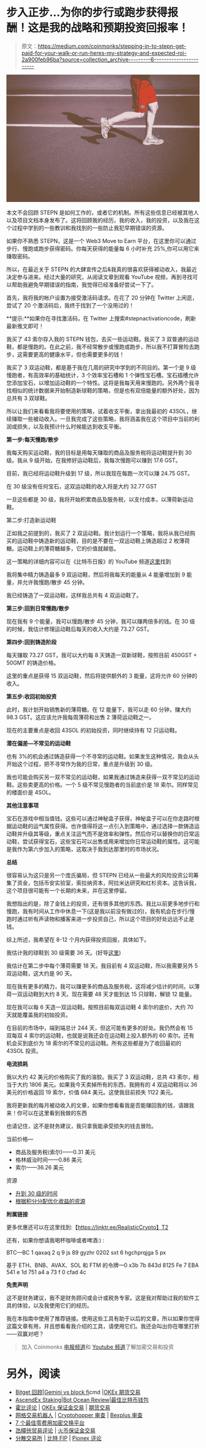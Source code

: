 # 步入正步…为你的步行或跑步获得报酬！这是我的战略和预期投资回报率！

> 原文：<https://medium.com/coinmonks/stepping-in-to-stepn-get-paid-for-your-walk-or-run-heres-my-strategy-and-expected-roi-2a900feb96ba?source=collection_archive---------6----------------------->

![](img/d3b0958d07e487fff82febda534b5e45.png)

本文不会回顾 STEPN 是如何工作的，或者它的机制。所有这些信息已经被其他人以及项目文档本身发布了。这将回顾我的经历，我的收入，我的投资，以及我在这个过程中学到的一些教训和我找到的一些防止我犯早期错误的资源。

如果你不熟悉 STEPN，这是一个 Web3 Move to Earn 平台，在这里你可以通过步行、慢跑或跑步获得密码。你每天获得的能量每 6 小时补充 25%,你可以用它来赚取密码。

所以，在最近关于 STEPN 的大肆宣传之后&我真的很喜欢获得被动收入，我最近决定参与进来。经过大量的研究，从阅读文章到观看 YouTube 视频，再到寻找可以帮助我避免早期错误的指南，我觉得已经准备好尝试一下了。

首先，我将我的帐户设置为接受激活码请求。在花了 20 分钟在 Twitter 上闲逛，尝试了 20 个激活码后，我终于找到了一个没用过的！

**提示:**如果你在寻找激活码，在 Twitter 上搜索#stepnactivationcode，刷新最新推文即可！

我买了 43 索尔存入我的 STEPN 钱包，去买一些运动鞋。我买了 3 双普通的运动鞋，都是慢跑的。在此之前，我不经常散步或慢跑或跑步，所以我不打算冒险去跑步，这需要更高的健康水平，但也需要更多的钱！

我买了 3 双运动鞋，都是基于我在几周的研究中学到的不同目的。第一个是 9 级慢跑者，有高效率的基础统计，3 个效率宝石槽和 1 个弹性宝石槽。宝石插槽允许您添加宝石，以增加运动鞋的一个特性。这将是我每天用来慢跑的。另外两个我寻找相似的统计数据来开始制造新球鞋的策略，但是也有双倍能量的额外好处，因为总共有 3 双球鞋。

所以让我们来看看我将要使用的策略，试着收支平衡，拿出我最初的 43SOL，继续赚取一些被动收入。一旦我完成了这些策略，我将涵盖我在这个项目中当前的利润或损失，以及我预计什么时候能达到收支平衡。

**第一步:每天慢跑/散步**

我每天购买运动鞋，我的目标是用每天赚取的商品及服务税将运动鞋提升到 30 级。我从 9 级开始，在我修好运动鞋后，我每次慢跑可以赚到 17.6 GST。

目前，我已经将运动鞋升级到 17 级，所以我现在每跑一次可以赚 24.75 GST。

在 30 级没有任何宝石，这双运动鞋的收入将是大约 32.77 GST

一旦这些都是 30 级，我将开始积累商品及服务税，以支付成本，以薄荷新运动鞋。

第二步:打造新运动鞋

正如我之前提到的，我买了 2 双运动鞋。我计划运行一个策略，我将从我已经购买的运动鞋中铸造新的运动鞋，目的是不要在一双运动鞋上铸造超过 2 枚薄荷糖。运动鞋上的薄荷糖越多，它的价值就越低。

这一策略的详细内容可以在《比特币日报》的 YouTube 频道[这里](https://youtu.be/NovoohhsQYc?t=628)找到

我将集中精力铸造最多 9 双运动鞋，然后将我每天的能量从 4 能量增加到 9 能量，并允许我慢跑/散步 45 分钟。

我已经铸造了一双运动鞋，这样我总共有 4 双运动鞋了。

**第三步:回到日常慢跑/散步**

现在我有 9 个能量，我可以慢跑/散步 45 分钟，我可以赚两倍多的钱。在 30 级的时候，我估计修理运动鞋后每天的收入大约是 73.27 GST。

**第四步:回到铸造阶段**

每天赚取 73.27 GST，我可以大约每 8 天铸造一双新球鞋，按照目前 450GST + 50GMT 的铸造价格。

这里的重点是获得 15 双运动鞋，然后将提供额外的 3 能量，这将允许 60 分钟的收入。

**第五步:收回初始投资**

此时，我计划开始销售新的薄荷糖。在 12 能量下，我可以走 60 分钟，赚大约 98.3 GST。这应该允许我每周薄荷和出售 2 薄荷运动鞋之一。

现在的主要重点是收回 43SOL 的初始投资，同时继续持有 12 只运动鞋。

**潜在偏差—不常见的运动鞋**

也有 3%的机会通过铸造获得一个不寻常的运动鞋。如果发生这种情况，我会从头开始这个过程，把不寻常作为我的日常，重点是升级到 30 级。

我也可能会购买另一双不常见的运动鞋，如果我通过铸造来获得一双不常见的运动鞋。这些卖更高的价格。一个 5 级不常见慢跑者的当前底价是 18 索尔。同样常见的楼面价是 4SOL。

**其他注意事项**

宝石在游戏中相当值钱。这些可以通过神秘盒子获得，神秘盒子可以在你走路时根据运动鞋的运气属性获得。也许值得将这一点引入到策略中，通过选择一款铸造运动鞋并升级其等级，重点关注运气而不是效率和弹性。然后你可以替换你的日常运动鞋，尝试获得宝石，这些宝石可以出售或用来增加你日常运动鞋的属性。这可能是我作为第六步加入的策略，这取决于我到达那里时的市场状况。

**总结**

很容易认为这只是另一个庞氏骗局，但 STEPN 已经从一些最大的风险投资公司筹集了资金，包括币安实验室，索拉纳资本，阿拉米达研究和红杉资本。这告诉我，这个项目很可能有一个长期的未来，并在这里停留。

我想指出的是，除了金钱上的投资，还有很多其他的东西。我比以前更多地步行和慢跑，我有时间从工作中休息一下(这是我以前没有做过的)，我有机会在步行/慢跑时通过听有声读物和播客来进一步投资自己，所以这个项目的好处远远不止是钱。

综上所述，我希望在 8-12 个月内获得投资回报，具体如下。

我估计我的球鞋到 30 级需要 36 天。(好导[这里](/coinmonks/stepn-level-up-simulator-level-0-to-level-30-1bc8aa8ab1c7))

我估计在第二步中每个薄荷需要 18 天。我目前有 4 双运动鞋，所以我需要另外 5 双运动鞋，这大约是 90 天。

现在我有更多的精力，我可以赚更多的商品及服务税，这将减少估计的时间，以薄荷一双运动鞋到大约 8 天。现在需要 48 天才能到达 15 只球鞋，解锁 12 能量。

现在我可以每 6 天造一双运动鞋。按照目前每双运动鞋 4 索尔的底价，大约 70 天就能覆盖我的初始投资。

在目前的市场中，端到端总计 244 天，但这可能有更多的好处。我仍然会有 15 双每双 4 索尔的运动鞋，也就是说我还会在运动鞋上投入额外的 60 索尔。还有机会买到底价为 18 索尔的不常见的运动鞋。所有这些都是为了收回最初的 43SOL 投资。

**电流损耗**

我以大约 42 美元的价格购买了我的溶胶。我买了 3 双运动鞋，总共 43 索尔，相当于大约 1806 美元。如果我今天卖掉所有的东西，我拥有的 4 双运动鞋将以 36 美元的价格返回 19 索尔，价值 684 美元。这使我目前损失 1122 美元。

我将更新我的每月被动收入的文章，如果你想看看我是否能赚回我的钱，请跟我来！你可以在这里看到我做的东西

也请记住，这不是财务建议，我只拿我能承受损失的钱去冒险。

当前价格—

*   商品及服务税(索尔)——0.31 美元
*   格林威治时间——0.86 美元
*   索尔——36.26 美元

资源

*   [升到 30 级的时间](/coinmonks/stepn-level-up-simulator-level-0-to-level-30-1bc8aa8ab1c7)
*   [根据积分分配优化收益的资源](https://stepn.guide/)

**附属链接**

更多优惠还可以在这里找到:【https://linktr.ee/RealisticCrypto】T2

还有，如果你想请我喝杯咖啡或者啤酒:) :

BTC—BC 1 qaxaq 2 q 9 js 89 gyzhr 0202 sxt 6 hgchprqjga 5 px

基于 ETH、BNB、AVAX、SOL 和 FTM 的令牌—0 x3b 7b 843d 8125 Fe 7 EBA 541 e 1d 751 a4 a 73 f 0 cfad 4c

**免责声明**

这不是财务建议，我不是财务顾问或会计或税务专家。这是我对帮助过我的软件工具的体验，以及我使用它们的经历。

我在本指南中使用了推荐链接。使用这些工具有助于以后的文章，所以如果你觉得这篇文章有用，并且想看看我介绍的工具，请使用它们。我还会叫出你在哪里打折——双赢对吧？

> 加入 Coinmonks [电报频道](https://t.me/coincodecap)和 [Youtube 频道](https://www.youtube.com/c/coinmonks/videos)了解加密交易和投资

# 另外，阅读

*   [Bitget 回顾](https://coincodecap.com/bitget-review)|[Gemini vs block fi](https://coincodecap.com/gemini-vs-blockfi)cmd |[OKEx 期货交易](https://coincodecap.com/okex-futures-trading)
*   [AscendEx Staking](https://coincodecap.com/ascendex-staking)|[Bot Ocean Review](https://coincodecap.com/bot-ocean-review)|[最佳比特币钱包](https://coincodecap.com/bitcoin-wallets-india)
*   [霍比评论](https://coincodecap.com/huobi-review) | [OKEx 保证金交易](https://coincodecap.com/okex-margin-trading) | [期货交易](https://coincodecap.com/futures-trading)
*   [网格交易机器人](https://coincodecap.com/grid-trading) | [Cryptohopper 审查](/coinmonks/cryptohopper-review-a388ff5bae88) | [Bexplus 审查](https://coincodecap.com/bexplus-review)
*   [7 个最佳零费用加密交换平台](https://coincodecap.com/zero-fee-crypto-exchanges)
*   [氹欞侊贸易评论](https://coincodecap.com/anny-trade-review) | [火币保证金交易](/coinmonks/huobi-margin-trading-b3b06cdc1519)
*   [分散交易所](https://coincodecap.com/what-are-decentralized-exchanges) | [比特 FIP](https://coincodecap.com/bitbns-fip) | [Pionex 评论](https://coincodecap.com/pionex-review-exchange-with-crypto-trading-bot)